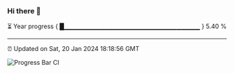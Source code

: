 ### Hi there 👋

⏳ Year progress { █▁▁▁▁▁▁▁▁▁▁▁▁▁▁▁▁▁▁▁▁▁▁▁▁▁▁▁▁▁ } 5.40 %

---

⏰ Updated on Sat, 20 Jan 2024 18:18:56 GMT

![Progress Bar CI](https://github.com/liununu/liununu/workflows/Progress%20Bar%20CI/badge.svg)
